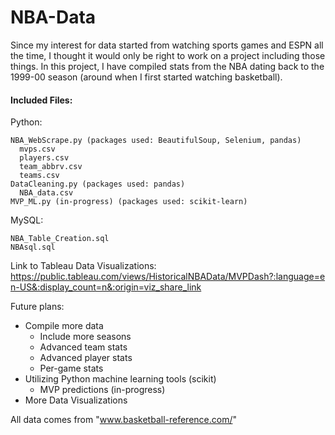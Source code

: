 # NBA-Data
Since my interest for data started from watching sports games and ESPN all the time, I thought it would only be right to work on a project including those things. In this project, I have compiled stats from the NBA dating back to the 1999-00 season (around when I first started watching basketball). 

#### Included Files:

  Python:
  
    NBA_WebScrape.py (packages used: BeautifulSoup, Selenium, pandas)
      mvps.csv
      players.csv
      team_abbrv.csv
      teams.csv
    DataCleaning.py (packages used: pandas)
      NBA_data.csv
    MVP_ML.py (in-progress) (packages used: scikit-learn)
  
  MySQL:
  
    NBA_Table_Creation.sql
    NBAsql.sql

Link to Tableau Data Visualizations:
  https://public.tableau.com/views/HistoricalNBAData/MVPDash?:language=en-US&:display_count=n&:origin=viz_share_link

Future plans:
  - Compile more data
      - Include more seasons
      - Advanced team stats
      - Advanced player stats
      - Per-game stats
  - Utilizing Python machine learning tools (scikit)
      - MVP predictions (in-progress)
  - More Data Visualizations
  
  All data comes from "www.basketball-reference.com/"
